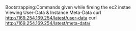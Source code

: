 Bootstrapping:Commands given while fireing the ec2 instae  
Viewing User-Data & Instance Meta-Data
curl http://169.254.169.254/latest/user-data
curl http://169.254.169.254/latest/meta-data/
